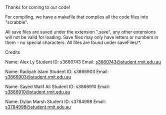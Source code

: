 Thanks for coming to our code!

For compiling, we have a makefile that compiles all the code files into "scrabble".

All save files are saved under the extension ".save", any other extensions will not be valid for loading.
Save files may only have letters or numbers in them - no special characters. All files are found under saveFiles/*.

Credits

Name: Alex Ly
Student ID: s3660743
Email: s3660743@student.rmit.edu.au

Name: Radiyah Islam
Student ID: s3866903
Email: s3866903@student.rmit.edu.au

Name: Sayed Walif Ali
Student ID: s3866910
Email: s3866910@student.rmit.edu.au

Name: Dylan Marsh
Student ID: s3784998
Email: s3784998@student.rmit.edu.au
